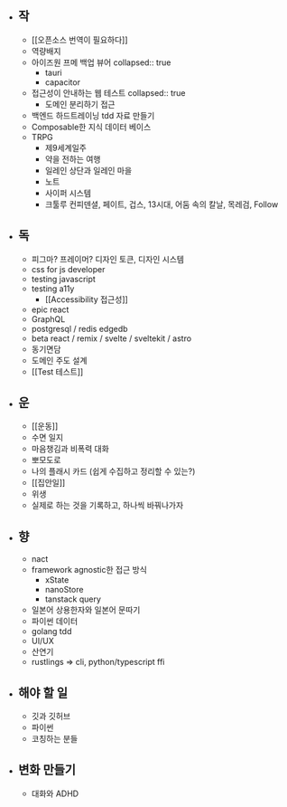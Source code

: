 - ## 작
	- [[오픈소스 번역이 필요하다]]
	- 역량배지
	- 아이즈원 프메 백업 뷰어
	  collapsed:: true
		- tauri
		- capacitor
	- 접근성이 안내하는 웹 테스트
	  collapsed:: true
		- 도메인 분리하기 접근
	- 백엔드 하드트레이닝 tdd 자료 만들기
	- Composable한 지식 데이터 베이스
	- TRPG
		- 제9세계일주
		- 약을 전하는 여행
		- 일레인 상단과 일레인 마을
		- 노트
		- 사이퍼 시스템
		- 크툴루 컨피덴셜, 페이트, 겁스, 13시대, 어둠 속의 칼날, 목레검, Follow
- ## 독
	- 피그마? 프레이머? 디자인 토큰, 디자인 시스템
	- css for js developer
	- testing javascript
	- testing a11y
		- [[Accessibility 접근성]]
	- epic react
	- GraphQL
	- postgresql / redis edgedb
	- beta react / remix / svelte / sveltekit / astro
	- 동기면담
	- 도메인 주도 설계
	- [[Test 테스트]]
- ## 운
	- [[운동]]
	- 수면 일지
	- 마음챙김과 비폭력 대화
	- 뽀모도로
	- 나의 플래시 카드 (쉽게 수집하고 정리할 수 있는?)
	- [[집안일]]
	- 위생
	- 실제로 하는 것을 기록하고, 하나씩 바꿔나가자
- ## 향
	- nact
	- framework agnostic한 접근 방식
		- xState
		- nanoStore
		- tanstack query
	- 일본어 상용한자와 일본어 문따기
	- 파이썬 데이터
	- golang tdd
	- UI/UX
	- 산연기
	- rustlings => cli, python/typescript ffi
- ## 해야 할 일
	- 깃과 깃허브
	- 파이썬
	- 코칭하는 분들
- ## 변화 만들기
	- 대화와 ADHD